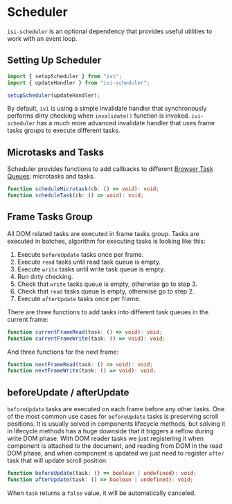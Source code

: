 # Scheduler

`isi-scheduler` is an optional dependency that provides useful utilities to work with an event loop.

## Setting Up Scheduler

```ts
import { setupScheduler } from "ivi";
import { updateHandler } from "ivi-scheduler";

setupScheduler(updateHandler);
```

By default, `ivi` is using a simple invalidate handler that synchronously performs dirty checking when `invalidate()`
function is invoked. `ivi-scheduler` has a much more advanced invalidate handler that uses frame tasks groups to execute
different tasks.

## Microtasks and Tasks

Scheduler provides functions to add callbacks to different
[Browser Task Queues](https://html.spec.whatwg.org/multipage/webappapis.html#task-queue): microtasks and tasks.

```ts
function scheduleMicrotask(cb: () => void): void;
function scheduleTask(cb: () => void): void;
```

## Frame Tasks Group

All DOM related tasks are executed in frame tasks group. Tasks are executed in batches, algorithm for executing tasks
is looking like this:

1. Execute `beforeUpdate` tasks once per frame.
2. Execute `read` tasks until read task queue is empty.
3. Execute `write` tasks until write task queue is empty.
4. Run dirty checking.
5. Check that `write` tasks queue is empty, otherwise go to step 3.
6. Check that `read` tasks queue is empty, otherwise go to step 2.
7. Execute `afterUpdate` tasks once per frame.

There are three functions to add tasks into different task queues in the current frame:

```ts
function currentFrameRead(task: () => void): void;
function currentFrameWrite(task: () => void): void;
```

And three functions for the next frame:

```ts
function nextFrameRead(task: () => void): void;
function nextFrameWrite(task: () => void): void;
```

## beforeUpdate / afterUpdate

`beforeUpdate` tasks are executed on each frame before any other tasks. One of the most common use cases for
`beforeUpdate` tasks is preserving scroll positions. It is usually solved in components lifecycle methods, but solving
it in lifecycle methods has a huge downside that it triggers a reflow during write DOM phase. With DOM reader tasks we
just registering it when component is attached to the document, and reading from DOM in the read DOM phase, and when
component is updated we just need to register `after` task that will update scroll position.

```ts
function beforeUpdate(task: () => boolean | undefined): void;
function afterUpdate(task: () => boolean | undefined): void;
```

When `task` returns a `false` value, it will be automatically canceled.
